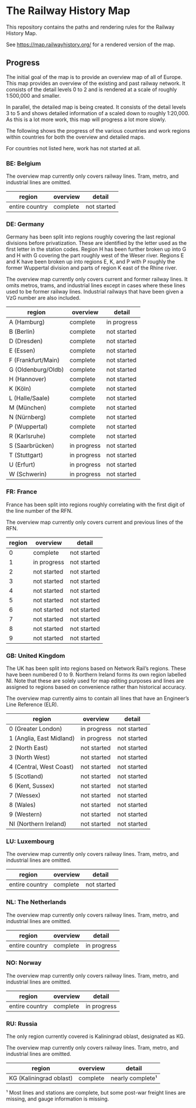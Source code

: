 # The Railway History Map

This repository contains the paths and rendering rules for the Railway
History Map.

See https://map.railwayhistory.org/ for a rendered version of the map.

## Progress

The initial goal of the map is to provide an overview map of all of
Europe. This map provides an overview of the existing and past railway
network. It consists of the detail levels 0 to 2 and is rendered at a
scale of roughly 1:500,000 and smaller.

In parallel, the detailed map is being created. It consists of the detail
levels 3 to 5 and shows detailed information of a scaled down to roughly
1:20,000. As this is a lot more work, this map will progress a lot more
slowly.

The following shows the progress of the various countries and work regions
within countries for both the overview and detailed maps.

For countries not listed here, work has not started at all.


### BE: Belgium

The overview map currently only covers railway lines. Tram, metro, and
industrial lines are omitted.

| region         | overview | detail      |
| -------------- | -------- | ----------- |
| entire country | complete | not started |


### DE: Germany

Germany has been split into regions roughly covering the last regional
divisions before privatization. These are identified by the letter used as
the first letter in the station codes. Region H has been further broken up
into G and H with G covering the part roughly west of the Weser river.
Regions E and K have been broken up into regions E, K, and P with P roughly
the former Wuppertal division and parts of region K east of the Rhine
river.

The overview map currently only covers current and former railway lines.
It omits metros, trams, and industrial lines except in cases where these
lines used to be former railway lines. Industrial railways that have been
given a VzG number are also included.

| region             | overview    | detail      |
| ------------------ | ----------- | ----------- |
| A (Hamburg)        | complete    | in progress |
| B (Berlin)         | complete    | not started |
| D (Dresden)        | complete    | not started |
| E (Essen)          | complete    | not started |
| F (Frankfurt/Main) | complete    | not started |
| G (Oldenburg/Oldb) | complete    | not started |
| H (Hannover)       | complete    | not started |
| K (Köln)           | complete    | not started |
| L (Halle/Saale)    | complete    | not started |
| M (München)        | complete    | not started |
| N (Nürnberg)       | complete    | not started |
| P (Wuppertal)      | complete    | not started |
| R (Karlsruhe)      | complete    | not started |
| S (Saarbrücken)    | in progress | not started |
| T (Stuttgart)      | in progress | not started |
| U (Erfurt)         | in progress | not started |
| W (Schwerin)       | in progress | not started |


### FR: France

France has been split into regions roughly correlating with the first
digit of the line number of the RFN.

The overview map currently only covers current and previous lines of the RFN.

| region             | overview    | detail      |
| ------------------ | ----------- | ----------- |
| 0                  | complete    | not started |
| 1                  | in progress | not started |
| 2                  | not started | not started |
| 3                  | not started | not started |
| 4                  | not started | not started |
| 5                  | not started | not started |
| 6                  | not started | not started |
| 7                  | not started | not started |
| 8                  | not started | not started |
| 9                  | not started | not started |


### GB: United Kingdom

The UK has been split into regions based on Network Rail’s regions. These
have been numbered 0 to 9. Northern Ireland forms its own region labelled
NI. Note that these are solely used for map editing purposes and lines are
assigned to regions based on convenience rather than historical accuracy.

The overview map currently aims to contain all lines that have an
Engineer’s Line Reference (ELR).

| region                   | overview    | detail      |
| ------------------------ | ----------- | ----------- |
| 0 (Greater London)       | in progress | not started |
| 1 (Anglia, East Midland) | in progress | not started |
| 2 (North East)           | not started | not started |
| 3 (North West)           | not started | not started |
| 4 (Central, West Coast)  | not started | not started |
| 5 (Scotland)             | not started | not started |
| 6 (Kent, Sussex)         | not started | not started |
| 7 (Wessex)               | not started | not started |
| 8 (Wales)                | not started | not started |
| 9 (Western)              | not started | not started |
| NI (Northern Ireland)    | not started | not started |


### LU: Luxembourg

The overview map currently only covers railway lines. Tram, metro, and
industrial lines are omitted.

| region         | overview | detail      |
| -------------- | -------- | ----------- |
| entire country | complete | not started |


### NL: The Netherlands

The overview map currently only covers railway lines. Tram, metro, and
industrial lines are omitted.

| region         | overview | detail      |
| -------------- | -------- | ----------- |
| entire country | complete | in progress |


### NO: Norway

The overview map currently only covers railway lines. Tram, metro, and
industrial lines are omitted.

| region         | overview | detail      |
| -------------- | -------- | ----------- |
| entire country | complete | in progress |


### RU: Russia

The only region currently covered is Kaliningrad oblast, designated as KG.

The overview map currently only covers railway lines. Tram, metro, and
industrial lines are omitted.

| region                  | overview | detail           |
| ----------------------- | -------- | -----------------|
| KG (Kaliningrad oblast) | complete | nearly complete¹ |

¹ Most lines and stations are complete, but some post-war freight lines are
missing, and gauge information is missing.

